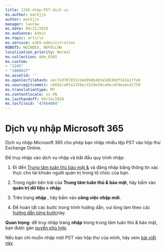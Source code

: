 ```yaml
---
title: 1245-nhập-PST-dịch vụ
ms.author: markjjo
author: markjjo
manager: lauraw
ms.date: 04/21/2020
ms.audience: Admin
ms.topic: article
ms.service: o365-administration
ROBOTS: NOINDEX, NOFOLLOW
localization_priority: Normal
ms.collection: Adm_O365
ms.custom:
- "1245"
- "1800027"
ms.assetid: ''
ms.openlocfilehash: a4c7ed707853cd4d99db4b5a3d630df343a1ffe0
ms.sourcegitcommit: c6692ce0fa1358ec3529e59ca0ecdfdea4cdc759
ms.translationtype: MT
ms.contentlocale: vi-VN
ms.lasthandoff: 09/14/2020
ms.locfileid: "47664084"
---
```

# <a name="microsoft-365-import-service"></a>Dịch vụ nhập Microsoft 365

Dịch vụ nhập Microsoft 365 cho phép bạn nhập nhiều tệp PST vào hộp thư Exchange Online.

Để truy nhập vào dịch vụ nhập và bắt đầu quy trình nhập:

1. Đi đến [Trung tâm tuân thủ bảo mật &](https://protection.office.com) và đăng nhập bằng thông tin xác thực cho tài khoản người quản trị trong tổ chức của bạn.

2. Trong ngăn bên trái của **Trung tâm tuân thủ & bảo mật**, hãy bấm vào **quản trị dữ liệu > nhập**.

3. Trên trang **nhập** , hãy bấm vào **công việc nhập mới**.

4. Để hoàn tất các bước trong trình hướng dẫn, vui lòng làm theo các [hướng dẫn từng bước](https://docs.microsoft.com/microsoft-365/security/office-365-security/use-dkim-to-validate-outbound-email)này.

**Quan trọng**: để truy nhập trang **nhập** trong trung tâm tuân thủ & bảo mật, bạn được gán  [quyền phù hợp](https://docs.microsoft.com/microsoft-365/security/office-365-security/use-dkim-to-validate-outbound-email).

Nếu bạn chỉ muốn nhập một PST vào hộp thư của mình, hãy xem [bài viết này](https://support.office.com/article/import-email-contacts-and-calendar-from-an-outlook-pst-file-431a8e9a-f99f-4d5f-ae48-ded54b3440ac).
